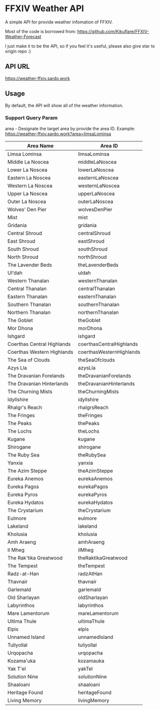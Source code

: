 # FFXIV Weather API
A simple API for provide weather infomation of FFXIV.

Most of the code is borrowed from:
https://github.com/Kikuflare/FFXIV-Weather-Forecast

I just make it to be the API, so if you feel it's useful, please also give star to origin repo :)

## API URL
https://weather-ffxiv.sardo.work

## Usage
By default, the API will show all of the weather information.

### Support Query Param
area - Designate the target area by provide the area ID.
Example: https://weather-ffxiv.sardo.work?area=limsaLominsa

| Area Name  | Area ID   |
|---|---|
| Limsa Lominsa  | limsaLominsa  |
| Middle La Noscea  | middleLaNoscea | 
| Lower La Noscea  | lowerLaNoscea  | 
| Eastern La Noscea  | easternLaNoscea  | 
| Western La Noscea  | westernLaNoscea  | 
| Upper La Noscea  | upperLaNoscea  | 
| Outer La Noscea  | outerLaNoscea  | 
| Wolves' Den Pier  | wolvesDenPier  | 
| Mist  | mist  | 
| Gridania  | gridania  | 
| Central Shroud  | centralShroud  | 
| East Shroud  | eastShroud  | 
| South Shroud  | southShroud  | 
| North Shroud  | northShroud  | 
| The Lavender Beds  | theLavenderBeds  | 
| Ul'dah  | uldah  | 
| Western Thanalan  | westernThanalan  | 
| Central Thanalan  | centralThanalan  | 
| Eastern Thanalan  | easternThanalan  | 
| Southern Thanalan  | southernThanalan  | 
| Northern Thanalan  | northernThanalan  | 
| The Goblet  | theGoblet  | 
| Mor Dhona  | morDhona  | 
| Ishgard  | ishgard  | 
| Coerthas Central Highlands  | coerthasCentralHighlands  | 
| Coerthas Western Highlands  | coerthasWesternHighlands  | 
| The Sea of Clouds  | theSeaOfclouds  | 
| Azys Lla  | azysLla  | 
| The Dravanian Forelands  | theDravanianForelands  | 
| The Dravanian Hinterlands  | theDravanianHinterlands  | 
| The Churning Mists  | theChurningMists  | 
| Idyllshire  | idyllshire  | 
| Rhalgr's Reach  | rhalgrsReach  | 
| The Fringes  | theFringes  | 
| The Peaks  | thePeaks  | 
| The Lochs  | theLochs  | 
| Kugane  | kugane  | 
| Shirogane  | shirogane  | 
| The Ruby Sea  | theRubySea  | 
| Yanxia  | yanxia  | 
| The Azim Steppe  | theAzimSteppe  | 
| Eureka Anemos  | eurekaAnemos  | 
| Eureka Pagos  | eurekaPagos  | 
| Eureka Pyros  | eurekaPyros  | 
| Eureka Hydatos  | eurekaHydatos  | 
| The Crystarium  | theCrystarium  | 
| Eulmore  | eulmore  | 
| Lakeland  | lakeland  | 
| Kholusia  | kholusia  | 
| Amh Araeng  | amhAraeng  | 
| Il Mheg  | ilMheg  | 
| The Rak'tika Greatwood  | theRaktikaGreatwood  | 
| The Tempest  | theTempest  | 
| Radz-at-Han  | radzAtHan  | 
| Thavnair  | thavnair  | 
| Garlemald  | garlemald  | 
| Old Sharlayan  | oldSharlayan  | 
| Labyrinthos  | labyrinthos  | 
| Mare Lamentorum  | mareLamentorum  | 
| Ultima Thule  | ultimaThule  | 
| Elpis  | elpis  | 
| Unnamed Island  | unnamedIsland  | 
| Tuliyollal  | tuliyollal  | 
| Urqopacha  | urqopacha  | 
| Kozama'uka  | kozamauka  | 
| Yak T'el  | yakTel  | 
| Solution Nine  | solutionNine  | 
| Shaaloani  | shaaloani  | 
| Heritage Found  | heritageFound  | 
| Living Memory  | livingMemory  | 
